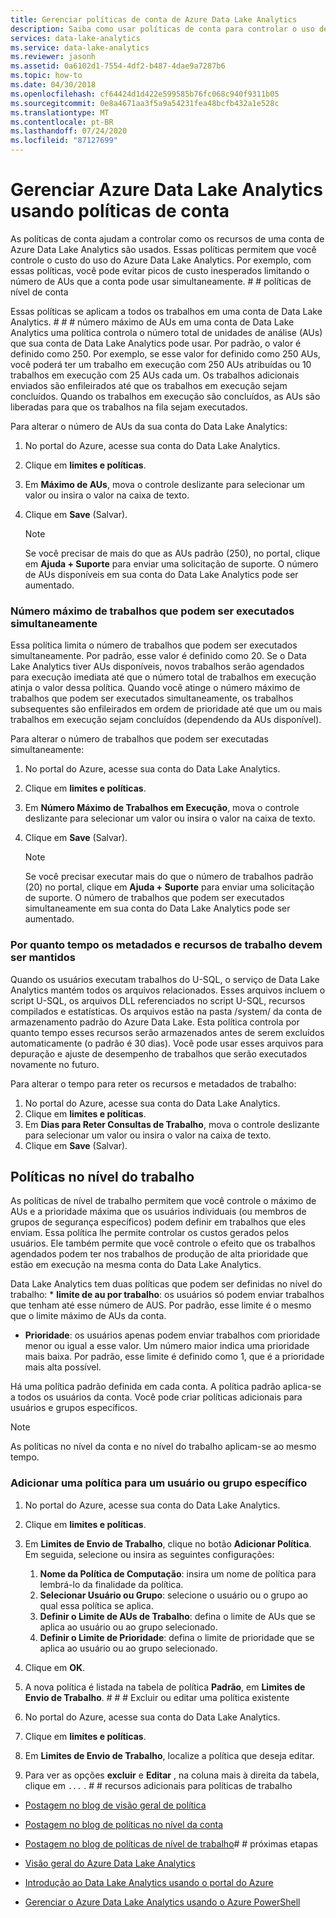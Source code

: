 ```yaml
---
title: Gerenciar políticas de conta de Azure Data Lake Analytics
description: Saiba como usar políticas de conta para controlar o uso de uma conta de Data Lake Analytics, como o máximo de AUs e máximo de trabalhos.
services: data-lake-analytics
ms.service: data-lake-analytics
ms.reviewer: jasonh
ms.assetid: 0a6102d1-7554-4df2-b487-4dae9a7287b6
ms.topic: how-to
ms.date: 04/30/2018
ms.openlocfilehash: cf64424d1d422e599585b76fc068c940f9311b05
ms.sourcegitcommit: 0e8a4671aa3f5a9a54231fea48bcfb432a1e528c
ms.translationtype: MT
ms.contentlocale: pt-BR
ms.lasthandoff: 07/24/2020
ms.locfileid: "87127699"
---
```

# <a name="manage-azure-data-lake-analytics-using-account-policies"></a>Gerenciar Azure Data Lake Analytics usando políticas de conta

As políticas de conta ajudam a controlar como os recursos de uma conta de Azure Data Lake Analytics são usados. Essas políticas permitem que você controle o custo do uso do Azure Data Lake Analytics. Por exemplo, com essas políticas, você pode evitar picos de custo inesperados limitando o número de AUs que a conta pode usar simultaneamente. # # políticas de nível de conta

Essas políticas se aplicam a todos os trabalhos em uma conta de Data Lake Analytics. # # # número máximo de AUs em uma conta de Data Lake Analytics uma política controla o número total de unidades de análise (AUs) que sua conta de Data Lake Analytics pode usar. Por padrão, o valor é definido como 250. Por exemplo, se esse valor for definido como 250 AUs, você poderá ter um trabalho em execução com 250 AUs atribuídas ou 10 trabalhos em execução com 25 AUs cada um. Os trabalhos adicionais enviados são enfileirados até que os trabalhos em execução sejam concluídos. Quando os trabalhos em execução são concluídos, as AUs são liberadas para que os trabalhos na fila sejam executados.

Para alterar o número de AUs da sua conta do Data Lake Analytics:

1. No portal do Azure, acesse sua conta do Data Lake Analytics.
2. Clique em **limites e políticas**.
3. Em **Máximo de AUs**, mova o controle deslizante para selecionar um valor ou insira o valor na caixa de texto. 
4. Clique em **Save** (Salvar).

   > [!NOTE]
   > Se você precisar de mais do que as AUs padrão (250), no portal, clique em **Ajuda + Suporte** para enviar uma solicitação de suporte. O número de AUs disponíveis em sua conta do Data Lake Analytics pode ser aumentado.

### <a name="maximum-number-of-jobs-that-can-run-simultaneously"></a>Número máximo de trabalhos que podem ser executados simultaneamente
Essa política limita o número de trabalhos que podem ser executados simultaneamente. Por padrão, esse valor é definido como 20. Se o Data Lake Analytics tiver AUs disponíveis, novos trabalhos serão agendados para execução imediata até que o número total de trabalhos em execução atinja o valor dessa política. Quando você atinge o número máximo de trabalhos que podem ser executados simultaneamente, os trabalhos subsequentes são enfileirados em ordem de prioridade até que um ou mais trabalhos em execução sejam concluídos (dependendo da AUs disponível).

Para alterar o número de trabalhos que podem ser executadas simultaneamente:

1. No portal do Azure, acesse sua conta do Data Lake Analytics.
2. Clique em **limites e políticas**.
3. Em **Número Máximo de Trabalhos em Execução**, mova o controle deslizante para selecionar um valor ou insira o valor na caixa de texto. 
4. Clique em **Save** (Salvar).

   > [!NOTE]
   > Se você precisar executar mais do que o número de trabalhos padrão (20) no portal, clique em **Ajuda + Suporte** para enviar uma solicitação de suporte. O número de trabalhos que podem ser executados simultaneamente em sua conta do Data Lake Analytics pode ser aumentado.

### <a name="how-long-to-keep-job-metadata-and-resources"></a>Por quanto tempo os metadados e recursos de trabalho devem ser mantidos 
Quando os usuários executam trabalhos do U-SQL, o serviço de Data Lake Analytics mantém todos os arquivos relacionados. Esses arquivos incluem o script U-SQL, os arquivos DLL referenciados no script U-SQL, recursos compilados e estatísticas. Os arquivos estão na pasta /system/ da conta de armazenamento padrão do Azure Data Lake. Esta política controla por quanto tempo esses recursos serão armazenados antes de serem excluídos automaticamente (o padrão é 30 dias). Você pode usar esses arquivos para depuração e ajuste de desempenho de trabalhos que serão executados novamente no futuro.

Para alterar o tempo para reter os recursos e metadados de trabalho:

1. No portal do Azure, acesse sua conta do Data Lake Analytics.
2. Clique em **limites e políticas**.
3. Em **Dias para Reter Consultas de Trabalho**, mova o controle deslizante para selecionar um valor ou insira o valor na caixa de texto.  
4. Clique em **Save** (Salvar).

## <a name="job-level-policies"></a>Políticas no nível do trabalho

As políticas de nível de trabalho permitem que você controle o máximo de AUs e a prioridade máxima que os usuários individuais (ou membros de grupos de segurança específicos) podem definir em trabalhos que eles enviam. Essa política lhe permite controlar os custos gerados pelos usuários. Ele também permite que você controle o efeito que os trabalhos agendados podem ter nos trabalhos de produção de alta prioridade que estão em execução na mesma conta do Data Lake Analytics.

Data Lake Analytics tem duas políticas que podem ser definidas no nível do trabalho: * **limite de au por trabalho**: os usuários só podem enviar trabalhos que tenham até esse número de AUS. Por padrão, esse limite é o mesmo que o limite máximo de AUs da conta.
* **Prioridade**: os usuários apenas podem enviar trabalhos com prioridade menor ou igual a esse valor. Um número maior indica uma prioridade mais baixa. Por padrão, esse limite é definido como 1, que é a prioridade mais alta possível.

Há uma política padrão definida em cada conta. A política padrão aplica-se a todos os usuários da conta. Você pode criar políticas adicionais para usuários e grupos específicos. 

> [!NOTE]
> As políticas no nível da conta e no nível do trabalho aplicam-se ao mesmo tempo.

### <a name="add-a-policy-for-a-specific-user-or-group"></a>Adicionar uma política para um usuário ou grupo específico

1. No portal do Azure, acesse sua conta do Data Lake Analytics.
2. Clique em **limites e políticas**.
3. Em **Limites de Envio de Trabalho**, clique no botão **Adicionar Política**. Em seguida, selecione ou insira as seguintes configurações:
    1. **Nome da Política de Computação**: insira um nome de política para lembrá-lo da finalidade da política.
    2. **Selecionar Usuário ou Grupo**: selecione o usuário ou o grupo ao qual essa política se aplica.
    3. **Definir o Limite de AUs de Trabalho**: defina o limite de AUs que se aplica ao usuário ou ao grupo selecionado.
    4. **Definir o Limite de Prioridade**: defina o limite de prioridade que se aplica ao usuário ou ao grupo selecionado.

4. Clique em **OK**.

5. A nova política é listada na tabela de política **Padrão**, em **Limites de Envio de Trabalho**. # # # Excluir ou editar uma política existente

1. No portal do Azure, acesse sua conta do Data Lake Analytics.
2. Clique em **limites e políticas**.
3. Em **Limites de Envio de Trabalho**, localize a política que deseja editar.
4.  Para ver as opções **excluir** e **Editar** , na coluna mais à direita da tabela, clique em `...` . # # recursos adicionais para políticas de trabalho
* [Postagem no blog de visão geral de política](https://blogs.msdn.microsoft.com/azuredatalake/2017/06/08/managing-your-azure-data-lake-analytics-compute-resources-overview/)
* [Postagem no blog de políticas no nível da conta](https://blogs.msdn.microsoft.com/azuredatalake/2017/06/08/managing-your-azure-data-lake-analytics-compute-resources-account-level-policy/)
* [Postagem no blog de políticas de nível de trabalho](https://blogs.msdn.microsoft.com/azuredatalake/2017/06/08/managing-your-azure-data-lake-analytics-compute-resources-job-level-policy/)# # próximas etapas

* [Visão geral do Azure Data Lake Analytics](data-lake-analytics-overview.md)
* [Introdução ao Data Lake Analytics usando o portal do Azure](data-lake-analytics-get-started-portal.md)
* [Gerenciar o Azure Data Lake Analytics usando o Azure PowerShell](data-lake-analytics-manage-use-powershell.md)